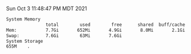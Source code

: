 Sun Oct  3 11:48:47 PM MDT 2021
```bash
System Memory
               total        used        free      shared  buff/cache   available
Mem:           7.7Gi       652Mi       4.9Gi       8.0Mi       2.1Gi       6.7Gi
Swap:          7.6Gi        63Mi       7.6Gi
System Storage
655M	.
```
